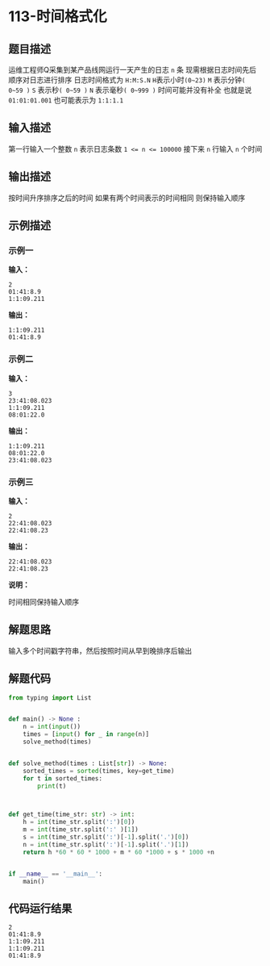 #  113-时间格式化

## 题目描述

运维工程师Q采集到某产品线网运行一天产生的日志 `n` 条
现需根据日志时间先后顺序对日志进行排序
日志时间格式为 `H:M:S.N`
`H`表示小时`(0~23)`
`M` 表示分钟`( 0~59 )`
`S` 表示秒`( 0~59 )`
`N` 表示毫秒`( 0~999 )`
时间可能并没有补全
也就是说
`01:01:01.001` 也可能表示为 `1:1:1.1`

## 输入描述

第一行输入一个整数 `n` 表示日志条数
`1 <= n <= 100000`
接下来 `n` 行输入 `n` 个时间

## 输出描述

按时间升序排序之后的时间
如果有两个时间表示的时间相同
则保持输入顺序

## 示例描述

### 示例一

**输入：**

```
2
01:41:8.9
1:1:09.211
```

**输出：**

```
1:1:09.211
01:41:8.9
```

### 示例二

**输入：**

```
3
23:41:08.023
1:1:09.211
08:01:22.0
```

**输出：**

```
1:1:09.211
08:01:22.0
23:41:08.023
```

### 示例三

**输入：**

```
2
22:41:08.023
22:41:08.23
```

**输出：**

```
22:41:08.023
22:41:08.23
```

**说明：**  

时间相同保持输入顺序

## 解题思路

输入多个时间戳字符串，然后按照时间从早到晚排序后输出

## 解题代码

```python
from typing import List


def main() -> None :
	n = int(input())
	times = [input() for _ in range(n)]
	solve_method(times)


def solve_method(times : List[str]) -> None:
	sorted_times = sorted(times, key=get_time)
	for t in sorted_times:
		print(t)



def get_time(time_str: str) -> int:
	h = int(time_str.split(':')[0])
	m = int(time_str.split(':' )[1])
	s = int(time_str.split(':')[-1].split('.')[0])
	n = int(time_str.split(':')[-1].split('.')[1])
	return h *60 * 60 * 1000 + m * 60 *1000 + s * 1000 +n


if __name__ == '__main__':
	main()
```

## 代码运行结果

```
2
01:41:8.9
1:1:09.211
1:1:09.211
01:41:8.9
```

